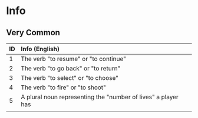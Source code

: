 # Info

## Very Common

| ID | Info (English)
| :--- | :--- |
| 1  | The verb "to resume" or "to continue" <tr></tr>
| 2  | The verb "to go back" or "to return" <tr></tr>
| 3  | The verb "to select" or "to choose" <tr></tr>
| 4  | The verb "to fire" or "to shoot" <tr></tr>
| 5  | A plural noun representing the "number of lives" a player has
| |
